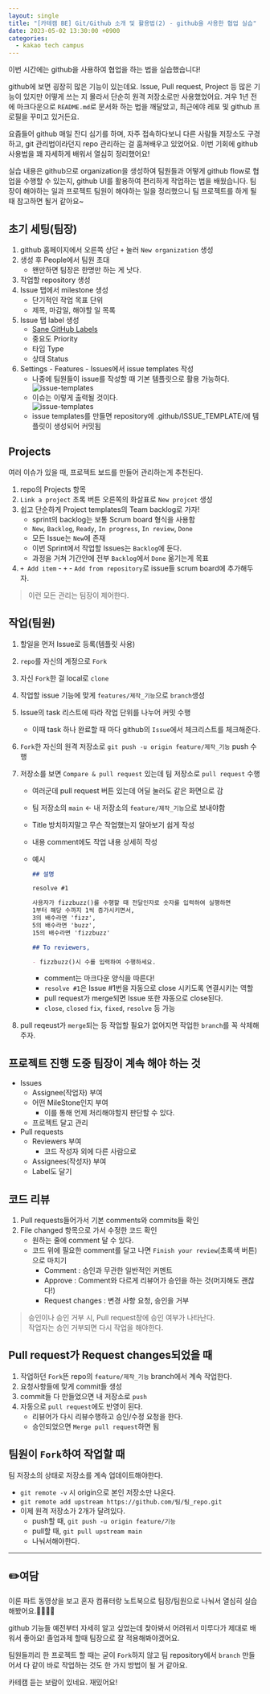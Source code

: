 ```yaml
---
layout: single
title: "[카테캠 BE] Git/Github 소개 및 활용법(2) - github을 사용한 협업 실습"
date: 2023-05-02 13:30:00 +0900
categories:
  - kakao tech campus
---
```


이번 시간에는 github을 사용하여 협업을 하는 법을 실습했습니다!

github에 보면 굉장히 많은 기능이 있는데요. Issue, Pull request, Project 등 많은 기능이 있지만 어떻게 쓰는 지 몰라서 단순히 원격 저장소로만 사용했었어요. 겨우 1년 전에 마크다운으로 `README.md`로 문서화 하는 법을 깨달았고, 최근에야 레포 및 github 프로필을 꾸미고 있거든요.

요즘들어 github 매일 잔디 심기를 하며, 자주 접속하다보니 다른 사람들 저장소도 구경하고, git 관리법이라던지 repo 관리하는 걸 훔쳐배우고 있었어요. 이번 기회에 github 사용법을 꽤 자세하게 배워서 열심히 정리했어요!

실습 내용은 github으로 organization을 생성하여 팀원들과 어떻게 github flow로 협업을 수행할 수 있는지, github UI를 활용하여 편리하게 작업하는 법을 배웠습니다. 팀장이 해야하는 일과 프로젝트 팀원이 해야하는 일을 정리했으니 팀 프로젝트를 하게 될 때 참고하면 될거 같아요~

## 초기 세팅(팀장)

1. github 홈페이지에서 오른쪽 상단 `+` 눌러 `New organization` 생성
2. 생성 후 People에서 팀원 초대
   - 왠만하면 팀장은 한명만 하는 게 낫다.
3. 작업할 repository 생성
4. Issue 탭에서 milestone 생성
   - 단기적인 작업 목표 단위
   - 제목, 마감일, 해야할 일 목록
5. Issue 탭 label 생성
   - [Sane GitHub Labels](https://medium.com/@dave_lunny/sane-github-labels-c5d2e6004b63)
   - 중요도 Priority
   - 타입 Type
   - 상태 Status
6. Settings - Features - Issues에서 issue templates 작성
   - 나중에 팀원들이 issue를 작성할 때 기본 템플릿으로 활용 가능하다.  
     ![issue-templates](/assets/images/2023/05/02/issue-templates.png)
   - 이슈는 이렇게 출력될 것이다.  
     ![issue-templates](/assets/images/2023/05/02/issue-templates-preview.png)
   - issue templates를 만들면 repository에 .github/ISSUE_TEMPLATE/에 템플릿이 생성되어 커밋됨

## Projects

여러 이슈가 있을 때, 프로젝트 보드를 만들어 관리하는게 추천된다.

1. repo의 Projects 항목
2. `Link a project` 초록 버튼 오른쪽의 화살표로 `New projcet` 생성
3. 쉽고 단순하게 Project templates의 Team backlog로 가자!
   - sprint의 backlog는 보통 Scrum board 형식을 사용함
   - `New`, `Backlog`, `Ready`, `In progress`, `In review`, `Done`
   - 모든 Issue는 `New`에 존재
   - 이번 Sprint에서 작업할 Issues는 `Backlog`에 둔다.
   - 과정을 거쳐 기간안에 전부 `Backlog`에서 `Done` 옮기는게 목표
4. `+ Add item` - `+` - `Add from repository`로 issue들 scrum board에 추가해두자.

> 이런 모든 관리는 팀장이 제어한다.

## 작업(팀원)

1. 할일을 먼저 Issue로 등록(템플릿 사용)
2. `repo`를 자신의 계정으로 `Fork`
3. 자신 `Fork`한 걸 local로 `clone`
4. 작업할 issue 기능에 맞게 `features/제작_기능`으로 `branch`생성
5. Issue의 task 리스트에 따라 작업 단위를 나누어 커밋 수행
   - 이때 task 하나 완료할 때 마다 github의 `Issue`에서 체크리스트를 체크해준다.
6. `Fork`한 자신의 원격 저장소로 `git push -u origin feature/제작_기능` push 수행
7. 저장소를 보면 `Compare & pull request` 있는데 팀 저장소로 `pull request` 수행

   - 여러군데 pull request 버튼 있는데 어딜 눌러도 같은 화면으로 감
   - 팀 저장소의 `main` <- 내 저장소의 `feature/제작_기능`으로 보내야함
   - Title 방치하지말고 무슨 작업했는지 알아보기 쉽게 작성
   - 내용 comment에도 작업 내용 상세히 작성
   - 예시

     ```md
     ## 설명

     resolve #1

     사용자가 fizzbuzz()를 수행할 때 전달인자로 숫자를 입력하여 실행하면
     1부터 해당 수까지 1씩 증가시키면서,
     3의 배수라면 'fizz',
     5의 배수라면 'buzz',
     15의 배수라면 'fizzbuzz'

     ## To reviewers,

     - fizzbuzz()시 수를 입력하여 수행하세요.
     ```

     - comment는 마크다운 양식을 따른다!
     - `resolve #1`은 Issue #1번을 자동으로 close 시키도록 연결시키는 역할
     - pull request가 merge되면 Issue 또한 자동으로 close된다.
     - `close`, `closed` `fix`, `fixed`, `resolve` 등 가능

8. pull reqeust가 `merge`되는 등 작업할 필요가 없어지면 작업한 `branch`를 꼭 삭제해주자.

## 프로젝트 진행 도중 팀장이 계속 해야 하는 것

- Issues
  - Assignee(작업자) 부여
  - 어떤 MileStone인지 부여
    - 이를 통해 언제 처리해야할지 판단할 수 있다.
  - 프로젝트 달고 관리
- Pull requests
  - Reviewers 부여
    - 코드 작성자 외에 다른 사람으로
  - Assignees(작성자) 부여
  - Label도 달기

## 코드 리뷰

1. Pull requests들어가서 기본 comments와 commits들 확인
2. File changed 항목으로 가서 수정한 코드 확인
   - 원하는 줄에 comment 달 수 있다.
   - 코드 위에 필요한 comment를 달고 나면 `Finish your review`(초록색 버튼)으로 마치기
     - Comment : 승인과 무관한 일반적인 커멘트
     - Approve : Comment와 다르게 리뷰어가 승인을 하는 것(머지해도 괜찮다!)
     - Request changes : 변경 사항 요청, 승인을 거부

> 승인이나 승인 거부 시, Pull request창에 승인 여부가 나타난다.  
> 작업자는 승인 거부되면 다시 작업을 해야한다.

## Pull request가 Request changes되었을 때

1. 작업하던 `Fork`뜬 repo의 `feature/제작_기능` branch에서 계속 작업한다.
2. 요청사항들에 맞게 commit들 생성
3. commit들 다 만들었으면 내 저장소로 `push`
4. 자동으로 `pull request`에도 반영이 된다.
   - 리뷰어가 다시 리뷰수행하고 승인/수정 요청을 한다.
   - 승인되었으면 `Merge pull request`하면 됨

## 팀원이 `Fork`하여 작업할 때

팀 저장소의 상태로 저장소를 계속 업데이트해야한다.

- `git remote -v` 시 origin으로 본인 저장소만 나온다.
- `git remote add upstream https://github.com/팀/팀_repo.git`
- 이제 원격 저장소가 2개가 달려있다.
  - push할 때, `git push -u origin feature/기능`
  - pull할 때, `git pull upstream main`
  - 나눠서해야한다.

---

## ✏️여담

이론 파트 동영상을 보고 혼자 컴퓨터랑 노트북으로 팀장/팀원으로 나눠서 열심히 실습해봤어요.👨‍💻👨‍💻

github 기능들 예전부터 자세히 알고 싶었는데 찾아봐서 어려워서 미루다가 제대로 배워서 좋아요! 졸업과제 할때 팀장으로 잘 적용해봐야겠어요.

팀원들끼리 한 프로젝트 할 때는 굳이 `Fork`하지 않고 팀 repository에서 `branch` 만들어서 다 같이 바로 작업하는 것도 한 가지 방법이 될 거 같아요.

카테캠 듣는 보람이 있네요. 재밌어요!
